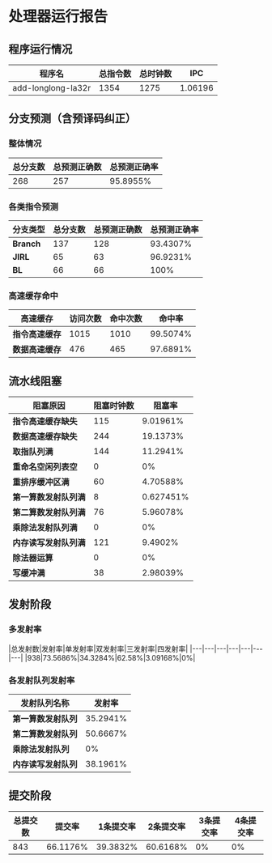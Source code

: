 # 处理器运行报告
## 程序运行情况
|程序名|总指令数|总时钟数|IPC|
|---|---|---|---|
|add-longlong-la32r|1354|1275|1.06196|

## 分支预测（含预译码纠正）
### 整体情况
|总分支数|总预测正确数|总预测正确率|
|---|---|---|
|268|257|95.8955%|

### 各类指令预测
|分支类型|总分支数|总预测正确数|总预测正确率|
|---|---|---|---|
|**Branch**| 137 | 128 | 93.4307%|
|**JIRL**| 65 | 63 | 96.9231%|
|**BL**| 66 | 66 | 100%|

### 高速缓存命中
|高速缓存|访问次数|命中次数|命中率|
|---|---|---|---|
|**指令高速缓存**| 1015 | 1010 | 99.5074%|
|**数据高速缓存**| 476 | 465 | 97.6891%|
## 流水线阻塞
|阻塞原因|阻塞时钟数|阻塞率|
|---|---|---|
|**指令高速缓存缺失**| 115 | 9.01961%|
|**数据高速缓存缺失**| 244 | 19.1373%|
|**取指队列满**| 144 | 11.2941%|
|**重命名空闲列表空**|0 | 0%|
|**重排序缓冲区满**|60 | 4.70588%|
|**第一算数发射队列满**|8 | 0.627451%|
|**第二算数发射队列满**|76 | 5.96078%|
|**乘除法发射队列满**|0 | 0%|
|**内存读写发射队列满**|121 | 9.4902%|
|**除法器运算**|0 | 0%|
|**写缓冲满**|38 | 2.98039%|

## 发射阶段
### 多发射率
|总发射数|发射率|单发射率|双发射率|三发射率|四发射率|
|---|---|---|---|---|---|---|
|938|73.5686%|34.3284%|62.58%|3.09168%|0%|

### 各发射队列发射率
|发射队列名称|发射率|
|---|---|
|**第一算数发射队列**|35.2941%|
|**第二算数发射队列**|50.6667%|
|**乘除法发射队列**|0%|
|**内存读写发射队列**|38.1961%|

## 提交阶段
|总提交数|提交率|1条提交率|2条提交率|3条提交率|4条提交率|
|---|---|---|---|---|---|
|843|66.1176%|39.3832%|60.6168%|0%|0%|
